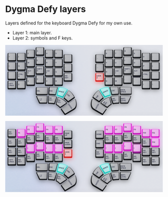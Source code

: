 # Dygma Defy layers

Layers defined for the keyboard Dygma Defy for my own use.

- Layer 1: main layer.
- Layer 2: symbols and F keys.

![Layer 1, main](L1-main.png)

![Layer 2, symbols](L2-symbols.png)

